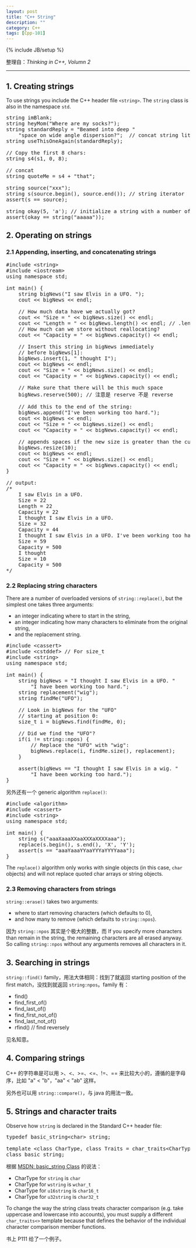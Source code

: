 ```yaml
---
layout: post
title: "C++ String"
description: ""
category: C++
tags: [Cpp-101]
---
```

{% include JB/setup %}

整理自：_Thinking in C++, Volumn 2_

-----

## 1. Creating strings

To use strings you include the C++ header file `<string>`. The `string` class is also in the namespace `std`.

<pre class="prettyprint linenums">
string imBlank;
string heyMom("Where are my socks?");
string standardReply = "Beamed into deep "
	"space on wide angle dispersion?";	// concat string literals
string useThisOneAgain(standardReply);

// Copy the first 8 chars:
string s4(s1, 0, 8);

// concat
string quoteMe = s4 + "that";

string source("xxx");
string s(source.begin(), source.end()); // string iterator
assert(s == source);

string okay(5, 'a'); // initialize a string with a number of copies of a single character
assert(okay == string("aaaaa"));
</pre>
	
## 2. Operating on strings

### 2.1 Appending, inserting, and concatenating strings

<pre class="prettyprint linenums">
#include &lt;string&gt;
#include &lt;iostream&gt;
using namespace std;

int main() {
    string bigNews("I saw Elvis in a UFO. ");
    cout &lt;&lt; bigNews &lt;&lt; endl;

	// How much data have we actually got?
    cout &lt;&lt; "Size = " &lt;&lt; bigNews.size() &lt;&lt; endl;
    cout &lt;&lt; "Length = " &lt;&lt; bigNews.length() &lt;&lt; endl; // .length() and .size() are identical
	// How much can we store without reallocating?
    cout &lt;&lt; "Capacity = " &lt;&lt; bigNews.capacity() &lt;&lt; endl;

	// Insert this string in bigNews immediately
	// before bigNews[1]:
    bigNews.insert(1, " thought I");
    cout &lt;&lt; bigNews &lt;&lt; endl;
    cout &lt;&lt; "Size = " &lt;&lt; bigNews.size() &lt;&lt; endl;
    cout &lt;&lt; "Capacity = " &lt;&lt; bigNews.capacity() &lt;&lt; endl;
	
	// Make sure that there will be this much space
    bigNews.reserve(500); // 注意是 reserve 不是 reverse 
	
	// Add this to the end of the string:
    bigNews.append("I've been working too hard.");
    cout &lt;&lt; bigNews &lt;&lt; endl;
    cout &lt;&lt; "Size = " &lt;&lt; bigNews.size() &lt;&lt; endl;
    cout &lt;&lt; "Capacity = " &lt;&lt; bigNews.capacity() &lt;&lt; endl;
    
    // appends spaces if the new size is greater than the current string size or truncates the string otherwise
    bigNews.resize(10);
    cout &lt;&lt; bigNews &lt;&lt; endl;
    cout &lt;&lt; "Size = " &lt;&lt; bigNews.size() &lt;&lt; endl;
    cout &lt;&lt; "Capacity = " &lt;&lt; bigNews.capacity() &lt;&lt; endl;
}

// output: 
/* 
	I saw Elvis in a UFO.
	Size = 22
	Length = 22
	Capacity = 22
	I thought I saw Elvis in a UFO.
	Size = 32
	Capacity = 44
	I thought I saw Elvis in a UFO. I've been working too hard.
	Size = 59
	Capacity = 500
	I thought
	Size = 10
	Capacity = 500
*/
</pre>

### 2.2 Replacing string characters

There are a number of overloaded versions of `string::replace()`, but the simplest one takes three arguments: 

- an integer indicating where to start in the string, 
- an integer indicating how many characters to eliminate from the original string, 
- and the replacement string.

<pre class="prettyprint linenums">
#include &lt;cassert&gt;
#include &lt;cstddef&gt; // For size_t
#include &lt;string&gt;
using namespace std;

int main() {
    string bigNews = "I thought I saw Elvis in a UFO. "
		"I have been working too hard.";
    string replacement("wig");
    string findMe("UFO");
    
	// Look in bigNews for the "UFO"
	// starting at position 0:
    size_t i = bigNews.find(findMe, 0);
	
	// Did we find the "UFO"?
    if(i != string::npos) {
    	// Replace the "UFO" with "wig":
        bigNews.replace(i, findMe.size(), replacement);
	}

	assert(bigNews == "I thought I saw Elvis in a wig. "
		"I have been working too hard.");
}
</pre>

另外还有一个 generic algorithm `replace()`:

<pre class="prettyprint linenums">
#include &lt;algorithm&gt;
#include &lt;cassert&gt;
#include &lt;string&gt;
using namespace std;

int main() {
	string s("aaaXaaaXXaaXXXaXXXXaaa");
	replace(s.begin(), s.end(), 'X', 'Y');
	assert(s == "aaaYaaaYYaaYYYaYYYYaaa");
}
</pre>

The `replace()` algorithm only works with single objects (in this case, `char` objects) and will not replace quoted char arrays or string objects.

### 2.3 Removing characters from strings

`string::erase()` takes two arguments: 

- where to start removing characters (which defaults to 0), 
- and how many to remove (which defaults to `string::npos`). 

因为 `string::npos` 其实是个极大的整数，而 If you specify more characters than remain in the string, the remaining characters are all erased anyway. So calling `string::npos` without any arguments removes all characters in it.

## 3. Searching in strings

`string::find()` family，用法大体相同：找到了就返回 starting position of the first match，没找到就返回 `string:npos`。family 有：

- find()
- find_first_of()
- find_last_of()
- find_first_not_of()
- find_last_not_of()
- rfind() 				// find reversely

见名知意。

## 4. Comparing strings

C++ 的字符串是可以用 >、<、>=、<=、!=、== 来比较大小的，遵循的是字母序，比如 "a" < "b"，"aa" < "ab" 这样。

另外也可以用 `string::compare()`，与 java 的用法一致。

## 5. Strings and character traits

Observe how `string` is declared in the Standard C++ header file:

<pre class="prettyprint linenums">
typedef basic_string&lt;char&gt; string;

template &lt;class CharType, class Traits = char_traits&lt;CharType&gt;, class Allocator = allocator&lt;CharType&gt;&gt;
class basic_string;
</pre>

根据 [MSDN: basic_string Class](https://msdn.microsoft.com/en-us/library/syxtdd4f.aspx) 的说法：

- CharType for `string` is `char`
- CharType for `wstring` is `wchar_t` 
- CharType for `u16string` is `char16_t` 
- CharType for `u32string` is `char32_t`

To change the way the string class treats character comparison (e.g. take uppercase and lowercase into accounts), you must supply a different `char_traits<>` template because that defines the behavior of the individual character comparison member functions.

书上 P111 给了一个例子。